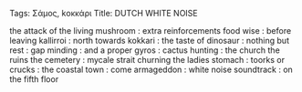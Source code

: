Tags: Σάμος, kοκκάρι
Title: DUTCH WHITE NOISE
  
the attack of the living mushroom : extra reinforcements food wise : before leaving kallirroi : north towards kokkari : the taste of dinosaur : nothing but rest : gap minding : and a proper gyros : cactus hunting : the church the ruins the cemetery : mycale strait churning the ladies stomach : toorks or crucks : the coastal town : come armageddon : white noise soundtrack : on the fifth floor 